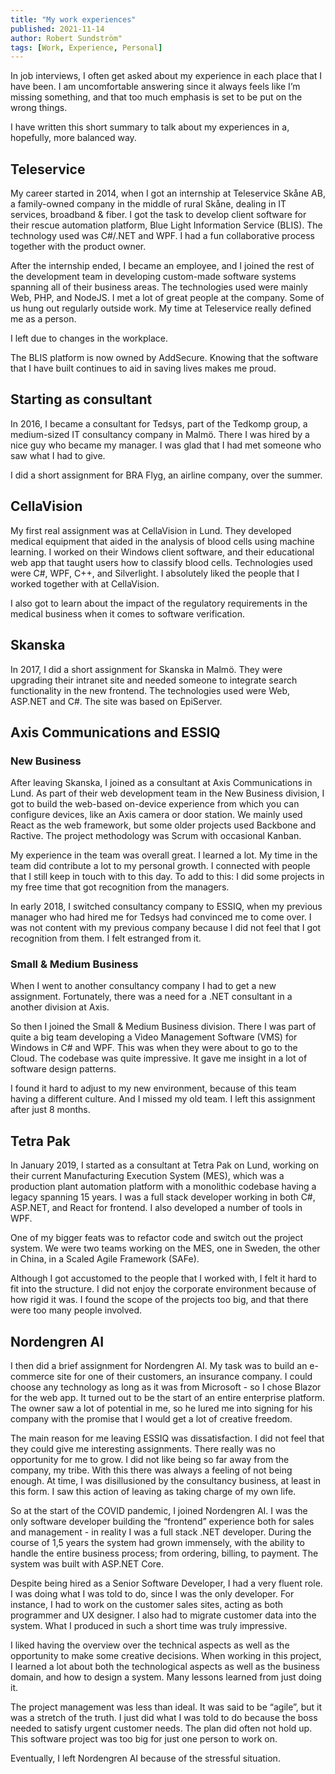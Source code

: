 ```yaml
---
title: "My work experiences"
published: 2021-11-14
author: Robert Sundström"
tags: [Work, Experience, Personal]
---
```


In job interviews, I often get asked about my experience in each place that I have been. I am uncomfortable answering since it always feels like I’m missing something, and that too much emphasis is set to be put on the wrong things.

I have written this short summary to talk about my experiences in a, hopefully, more balanced way.

## Teleservice

My career started in 2014, when I got an internship at Teleservice Skåne AB, a family-owned company in the middle of rural Skåne, dealing in IT services, broadband & fiber. I got the task to develop client software for their rescue automation platform, Blue Light Information Service (BLIS). The technology used was C#/.NET and WPF. I had a fun collaborative process together with the product owner. 

After the internship ended, I became an employee, and I joined the rest of the development team in developing custom-made software systems spanning all of their business areas. The technologies used were mainly Web, PHP, and NodeJS. I met a lot of great people at the company. Some of us hung out regularly outside work. My time at Teleservice really defined me as a person.

I left due to changes in the workplace.

The BLIS platform is now owned by AddSecure. Knowing that the software that I have built continues to aid in saving lives makes me proud.

## Starting as consultant

In 2016, I became a consultant for Tedsys, part of the Tedkomp group, a medium-sized IT consultancy company in Malmö. There I was hired by a nice guy who became my manager. I was glad that I had met someone who saw what I had to give.

I did a short assignment for BRA Flyg, an airline company, over the summer.

## CellaVision

My first real assignment was at CellaVision in Lund. They developed medical equipment that aided in the analysis of blood cells using machine learning. I worked on their Windows client software, and their educational web app that taught users how to classify blood cells. Technologies used were C#, WPF, C++, and Silverlight. I absolutely liked the people that I worked together with at CellaVision.

I also got to learn about the impact of the regulatory requirements in the medical business when it comes to software verification. 

## Skanska

In 2017, I did a short assignment for Skanska in Malmö. They were upgrading their intranet site and needed someone to integrate search functionality in the new frontend. The technologies used were Web, ASP.NET and C#. The site was based on EpiServer.

## Axis Communications and ESSIQ

### New Business

After leaving Skanska, I joined as a consultant at Axis Communications in Lund. As part of their web development team in the New Business division, I got to build the web-based on-device experience from which you can configure devices, like an Axis camera or door station. We mainly used React as the web framework, but some older projects used Backbone and Ractive. The project methodology was Scrum with occasional Kanban. 

My experience in the team was overall great. I learned a lot. My time in the team did contribute a lot to my personal growth. I connected with people that I still keep in touch with to this day. To add to this: I did some projects in my free time that got recognition from the managers.

In early 2018, I switched consultancy company to ESSIQ, when my previous manager who had hired me for Tedsys had convinced me to come over. I was not content with my previous company because I did not feel that I got recognition from them. I felt estranged from it.

### Small & Medium Business

When I went to another consultancy company I had to get a new assignment. Fortunately, there was a need for a .NET consultant in a another division at Axis. 

So then I joined the Small & Medium Business division. There I was part of quite a big team developing a Video Management Software (VMS) for Windows in C# and WPF. This was when they were about to go to the Cloud. The codebase was quite impressive. It gave me insight in a lot of software design patterns. 

I found it hard to adjust to my new environment, because of this team having a different culture. And I missed my old team. I left this assignment after just 8 months.

## Tetra Pak

In January 2019, I started as a consultant at Tetra Pak on Lund, working on their current Manufacturing Execution System (MES), which was a production plant automation platform with a monolithic codebase having a legacy spanning 15 years. I was a full stack developer working in both C#, ASP.NET, and React for frontend. I also developed a number of tools in WPF. 

One of my bigger feats was to refactor code and switch out the project system. We were two teams working on the MES, one in Sweden, the other in China, in a Scaled Agile Framework (SAFe). 

Although I got accustomed to the people that I worked with, I felt it hard to fit into the structure. I did not enjoy the corporate environment because of how rigid it was. I found the scope of the projects too big, and that there were too many people involved.

## Nordengren AI

I then did a brief assignment for Nordengren AI. My task was to build an e-commerce site for one of their customers, an insurance company. I could choose any technology as long as it was from Microsoft - so I chose Blazor for the web app. It turned out to be the start of an entire enterprise platform. The owner saw a lot of potential in me, so he lured me into signing for his company with the promise that I would get a lot of creative freedom.

The main reason for me leaving ESSIQ was dissatisfaction. I did not feel that they could give me interesting assignments. There really was no opportunity for me to grow. I did not like being so far away from the company, my tribe. With this there was always a feeling of not being enough. At time, I was disillusioned by the consultancy business, at least in this form. I saw this action of leaving as taking charge of my own life.

So at the start of the COVID pandemic, I joined Nordengren AI. I was the only software developer building the “frontend” experience both for sales and management - in reality I was a full stack .NET developer. During the course of 1,5 years the system had grown immensely, with the ability to handle the entire business process; from ordering, billing, to payment. The system was built with ASP.NET Core.

Despite being hired as a Senior Software Developer, I had a very fluent role. I was doing what I was told to do, since I was the only developer. For instance, I had to work on the customer sales sites, acting as both programmer and UX designer. I also had to migrate customer data into the system. What I produced in such a short time was truly impressive.

I liked having the overview over the technical aspects as well as the opportunity to make some creative decisions. When working in this project, I learned a lot about both the technological aspects as well as the business domain, and how to design a system. Many lessons learned from just doing it.

The project management was less than ideal. It was said to be “agile”, but it was a stretch of the truth. I just did what I was told to do because the boss needed to satisfy urgent customer needs. The plan did often not hold up. This software project was too big for just one person to work on.

Eventually, I left Nordengren AI because of the stressful situation.